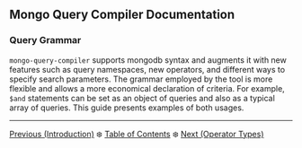 ## Mongo Query Compiler Documentation

### Query Grammar

`mongo-query-compiler` supports mongodb syntax and augments it with new features 
such as query namespaces, new operators, and different ways to specify search 
parameters.  The grammar employed by the tool is more flexible and allows a more 
economical declaration of criteria.  For example, `$and` statements can be set 
as an object of queries and also as a typical array of queries.  This guide 
presents examples of both usages.

---

[Previous (Introduction)](./introduction.md) :snowflake: 
[Table of Contents](../README.md) :snowflake: 
[Next (Operator Types)](./operator-types.md)
